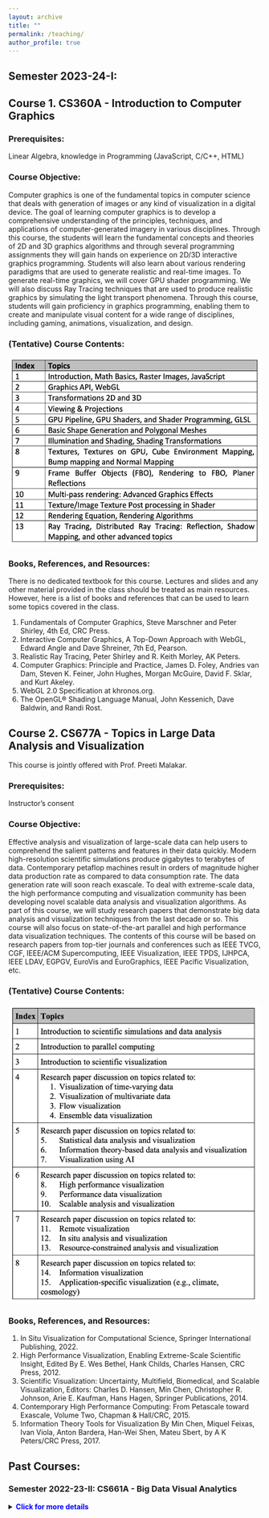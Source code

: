 ```yaml
---
layout: archive
title: ""
permalink: /teaching/
author_profile: true
---
```



## Semester 2023-24-I: 

## Course 1. CS360A - Introduction to Computer Graphics

### Prerequisites: 
Linear Algebra, knowledge in Programming (JavaScript, C/C++, HTML)

### Course Objective:
Computer graphics is one of the fundamental topics in computer science that deals with generation of images or any kind of visualization in a digital device. The goal of learning computer graphics is to develop a comprehensive understanding of the principles, techniques, and applications of computer-generated imagery in various disciplines. Through this course, the students will learn the fundamental concepts and theories of 2D and 3D graphics algorithms and through several programming assignments they will gain hands on experience on 2D/3D interactive graphics programming. Students will also learn about various rendering paradigms that are used to generate realistic and real-time images. To generate real-time graphics, we will cover GPU shader programming. We will also discuss Ray Tracing techniques that are used to produce realistic graphics by simulating the light transport phenomena. Through this course, students will gain proficiency in graphics programming, enabling them to create and manipulate visual content for a wide range of disciplines, including gaming, animations, visualization, and design.

### (Tentative) Course Contents:
<img style="height:375px" src="/images/CS360_course_contents.png"/>


### Books, References, and Resources:

There is no dedicated textbook for this course. Lectures and slides and any other material provided in the class should be treated as main resources. However, here is a list of books and references that can be used to learn some topics covered in the class.

1.	Fundamentals of Computer Graphics, Steve Marschner and Peter Shirley, 4th Ed, CRC Press.
2.	Interactive Computer Graphics, A Top-Down Approach with WebGL, Edward Angle and Dave Shreiner, 7th Ed, Pearson.
3.	Realistic Ray Tracing, Peter Shirley and R. Keith Morley, AK Peters.
4.	Computer Graphics: Principle and Practice, James D. Foley, Andries van Dam, Steven K. Feiner, John Hughes, Morgan McGuire, David F. Sklar, and Kurt Akeley.
5.	WebGL 2.0 Specification at khronos.org.
6.	The OpenGL® Shading Language Manual, John Kessenich, Dave Baldwin, and Randi Rost.


## Course 2. CS677A - Topics in Large Data Analysis and Visualization
This course is jointly offered with Prof. Preeti Malakar.

### Prerequisites: 
Instructor’s consent


### Course Objective:
Effective analysis and visualization of large-scale data can help users to comprehend the salient patterns and features in their data quickly. Modern high-resolution scientific simulations produce gigabytes to terabytes of data. Contemporary petaflop machines result in orders of magnitude higher data production rate as compared to data consumption rate. The data generation rate will soon reach exascale. To deal with extreme-scale data, the high performance computing and visualization community has been developing novel scalable data analysis and visualization algorithms. As part of this course, we will study research papers that demonstrate big data analysis and visualization techniques from the last decade or so. This course will also focus on state-of-the-art parallel and high performance data visualization techniques. The contents of this course will be based on research papers from top-tier journals and conferences such as IEEE TVCG, CGF, IEEE/ACM Supercomputing, IEEE Visualization, IEEE TPDS, IJHPCA, IEEE LDAV, EGPGV, EuroVis and EuroGraphics, IEEE Pacific Visualization, etc.

### (Tentative) Course Contents:
<img style="width:500px" src="/images/CS677_course_contents.png"/>


### Books, References, and Resources:

1. In Situ Visualization for Computational Science, Springer International Publishing, 2022.
2. High Performance Visualization, Enabling Extreme-Scale Scientific Insight, Edited By E. Wes Bethel, Hank Childs, Charles Hansen, CRC Press, 2012.
3. Scientific Visualization: Uncertainty, Multifield, Biomedical, and Scalable Visualization, Editors: Charles D. Hansen, Min Chen, Christopher R. Johnson, Arie E. Kaufman, Hans Hagen, Springer Publications, 2014.
4. Contemporary High Performance Computing: From Petascale toward Exascale, Volume Two, Chapman & Hall/CRC, 2015.
5. Information Theory Tools for Visualization By Min Chen, Miquel Feixas, Ivan Viola, Anton Bardera, Han-Wei Shen, Mateu Sbert, by A K Peters/CRC Press, 2017.




## Past Courses:

### Semester 2022-23-II: CS661A - Big Data Visual Analytics

<details>
    <summary><b><span style="color:blue">Click for more details</span></b></summary>

<p>
    <h3>Prerequisites:</h3> 
	Basics of Linear Algebra, Statistics, and Probability theory will be beneficial but not mandatory, knowledge in Programming (C/C++, Python)
</p>

<p>
    <h3>Course Description:</h3> 
    The necessity of visual analytics capabilities for big data is becoming omnipresent due to its significant demand in the current age of data science and analytics. Interactive data visualization techniques enable us to comprehend and explore diverse types of complex data sets efficiently so that patterns and features from the data can be readily identified and studied in detail. As the data grows larger and becomes intricate, it poses significant challenges to manage, curate, and explore such large data sets in a scalable manner. These data sets can come from various scientific simulations as well as from social media, IoT, various sensors, and many other industry and application domains. In this course, we will cover a comprehensive view of data visualization techniques with a specific focus on the techniques that are applicable to big data. We will discuss the theory and foundations of visualization techniques and have hands-on exercises on visualizing different types of data sets using available visualization software and libraries. We will study scientific and information visualization techniques with a focus on data compression, statistical and information theory techniques, and selected high-performance visualization algorithms. Next, we will discuss how modern machine learning and deep learning techniques are adapted for big data visual analytics. Finally, we will learn about exascale visual computing and state-of-the-art in situ analysis techniques and conclude by discussing the future paradigms of the big data visual analytics domain. 
</p>

<p>
	The contents for this course will be based on a few books and research papers from top-tier journals and conferences such as IEEE TVCG, CGF, ACM CHI, IEEE/ACM Supercomputing, IEEE Visualization, EuroVis and EuroGraphics, IEEE Pacific Visualization, IEEE LDAV, EGPGV, etc.
</p>

<p> 
    <h3>(Tentative) Course Contents:</h3> 
    <img style="width:700px" src="/images/CS661_course_contents.png"/>
</p>

<p> 
    <h3>Books, References, and Resources:</h3> 
    1.  Data Visualization: Principles and Practice by Alexandru C. Telea, CRC Press.<br>
    2.  Visualization Analysis and Design by Tamara Munzner, A K Peters Visualization Series, CRC Press.<br>
    3.  The Visualization Handbook edited by Charles D. Hansen and Chris R. Johnson.<br>
    4.  Research papers, articels, and other study materials provided during the class to cover selected topics.<br>
</p>	

</details>




